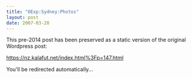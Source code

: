 ```yaml
---
title: "OExp:Sydney:Photos"
layout: post
date: 2007-03-20
---
```


This pre-2014 post has been preserved as a static version of the original Wordpress post:

https://nz.kalafut.net/index.html%3Fp=147.html

You'll be redirected automatically...

<head>
  <meta http-equiv="refresh" content="5;url=https://nz.kalafut.net/index.html%3Fp=147.html">
</head>

